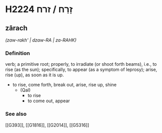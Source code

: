 # H2224 זָרַח / זרח

## zârach

_(zaw-rakh' | dzaw-RA | za-RAHK)_

### Definition

verb; a primitive root; properly, to irradiate (or shoot forth beams), i.e., to rise (as the sun); specifically, to appear (as a symptom of leprosy); arise, rise (up), as soon as it is up.

- to rise, come forth, break out, arise, rise up, shine
    - (Qal)
        - to rise
        - to come out, appear
### See also

[[G393]], [[G1816]], [[G2014]], [[G5316]]

